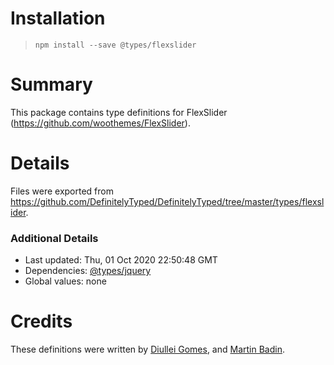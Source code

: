 # Installation
> `npm install --save @types/flexslider`

# Summary
This package contains type definitions for FlexSlider (https://github.com/woothemes/FlexSlider).

# Details
Files were exported from https://github.com/DefinitelyTyped/DefinitelyTyped/tree/master/types/flexslider.

### Additional Details
 * Last updated: Thu, 01 Oct 2020 22:50:48 GMT
 * Dependencies: [@types/jquery](https://npmjs.com/package/@types/jquery)
 * Global values: none

# Credits
These definitions were written by [ Diullei Gomes](https://github.com/diullei), and [Martin Badin](https://github.com/martin-badin).
